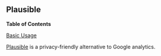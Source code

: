 ## Plausible

**Table of Contents**

[Basic Usage](#module-services-plausible-basic-usage)

[Plausible](https://plausible.io/) is a privacy-friendly alternative to Google analytics.
